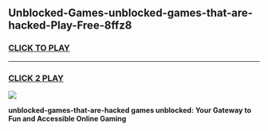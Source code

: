 
## Unblocked-Games-unblocked-games-that-are-hacked-Play-Free-8ffz8
<h3>
<a href="https://premium76.site?title=unblocked-games-that-are-hacked&ref=18A1">CLICK TO PLAY</a></h3>
<hr>

<h3>
<a href="https://premium76.site?title=unblocked-games-that-are-hacked&ref=18A1">CLICK 2 PLAY</a>
  
</h3>

<a href="https://premium76.site?title=unblocked-games-that-are-hacked&ref=18A1"><img src="https://clearcache.store/games.png"></a>


**unblocked-games-that-are-hacked games unblocked: Your Gateway to Fun and Accessible Online Gaming**
